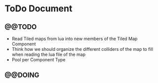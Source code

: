 # ToDo Document

## @@TODO


* Read Tiled maps from lua into new members of the Tiled Map Component
* Think how we should organize the different colliders of the map to fill when reading the lua file of the map
* Pool per Component Type

## @@DOING



